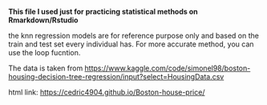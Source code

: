 
**This file I used just for practicing statistical methods on Rmarkdown/Rstudio**

the knn regression models are for reference purpose only and based on the train and test set every individual has. For more accurate method, you can use the loop fucntion. 

The data is taken from https://www.kaggle.com/code/simonel98/boston-housing-decision-tree-regression/input?select=HousingData.csv

html link: https://cedric4904.github.io/Boston-house-price/
